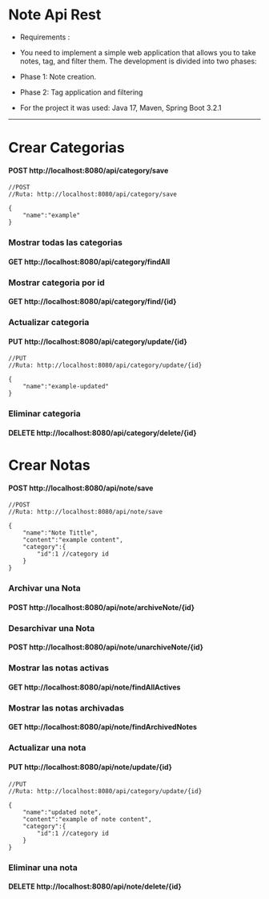 <h1>Note Api Rest</h1>

- Requirements :

- You need to implement a simple web application that allows you to take notes, tag, and filter them. The development is divided into two phases:

- Phase 1: Note creation.

- Phase 2: Tag application and filtering 

- For the project it was used: Java 17, Maven, Spring Boot 3.2.1


------------

<h1>Crear Categorias</h1>
<h4> POST http://localhost:8080/api/category/save </h4> 

```
//POST
//Ruta: http://localhost:8080/api/category/save

{
	"name":"example"
}

```

<h3>Mostrar todas las categorias</h3>
<h4>GET http://localhost:8080/api/category/findAll </h4> 

<h3>Mostrar categoria por id</h3>
<h4>GET http://localhost:8080/api/category/find/{id} </h4>

<h3>Actualizar categoria</h3>
<h4>PUT http://localhost:8080/api/category/update/{id} </h4>

```
//PUT
//Ruta: http://localhost:8080/api/category/update/{id}

{
	"name":"example-updated"
}

```

<h3>Eliminar categoria</h3>
<h4>DELETE http://localhost:8080/api/category/delete/{id} </h4>



<h1>Crear Notas</h1>
<h4> POST http://localhost:8080/api/note/save </h4> 

```
//POST
//Ruta: http://localhost:8080/api/note/save

{
	"name":"Note Tittle",
	"content":"example content",
	"category":{
		"id":1 //category id
	}
}

```

<h3>Archivar una Nota</h3>
<h4>POST http://localhost:8080/api/note/archiveNote/{id} </h4>

<h3>Desarchivar una Nota</h3>
<h4>POST http://localhost:8080/api/note/unarchiveNote/{id} </h4>

<h3>Mostrar las notas activas</h3>
<h4>GET http://localhost:8080/api/note/findAllActives </h4>

<h3>Mostrar las notas archivadas</h3>
<h4>GET http://localhost:8080/api/note/findArchivedNotes </h4>

<h3>Actualizar una nota</h3>
<h4>PUT http://localhost:8080/api/note/update/{id} </h4>

```
//PUT
//Ruta: http://localhost:8080/api/category/update/{id}

{
	"name":"updated note",
	"content":"example of note content",
	"category":{
		"id":1 //category id
	}
}

```

<h3>Eliminar una nota</h3>
<h4>DELETE http://localhost:8080/api/note/delete/{id} </h4>
